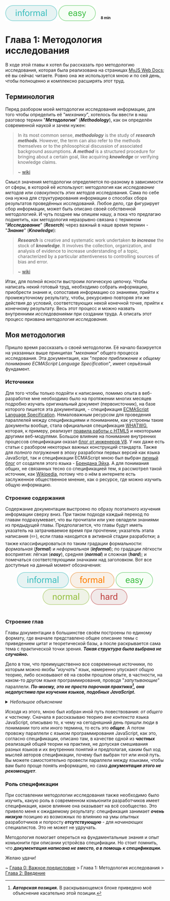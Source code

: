 <div align='left'>
    <img src='assets/informal.svg'>
    <img src='assets/easy.svg'>
    &nbsp;&nbsp;
    <sup><b>8 min</b></sup>
</div>

# Глава 1: Методология исследования

В ходе этой главы я хотел бы рассказать про методологию исследования, которая была реализована на
страницах [MyJS Web Docs](https://github.com/denlove/myJS); её вы сейчас читаете. Ровно она же
используется мною и по сей день, чтобы полноценно и комплексно расширять этот труд.

## Терминология

Перед разбором моей методологии исследования информации, для того чтобы определить её "_механику_",
хотелось бы ввести в наш разговор термин "**_Методология_**" (**_Methodology_**), как он определён
современной наукой и зачем нужен:

> In its most common sense, **_methodology_** is the study of **_research methods_**. However, the
> term can also refer to the methods themselves or to the philosophical discussion of associated
> background assumptions. **_A method_** is a structured procedure for bringing about a certain
> goal, like acquiring **_knowledge_** or verifying knowledge claims.
>
> ~ [wiki](https://en.wikipedia.org/wiki/Methodology)

Смысл значения методологии определяется по-разному в зависимости от сферы, в которой её используют:
методология как _исследование методов_ или _совокупность этих методов_ исследования. Сама по себе
она нужна для структурирования информации о способах сбора результатов проведённых исследований.
Любое дело, где фигурирует сбор информации, может быть описано своей собственной методологией. И
чуть позднее мы опишем нашу, а пока что предлагаю подметить, как методология неразрывно связана с
термином "**_Исследование_**" (**_Reserch_**) через важный в наше время термин - "**_Знание_**"
(**_Knowledge_**):

> **_Research_** is creative and systematic work undertaken **_to increase_** the stock of
> **_knowledge_**. It involves the collection, organization, and analysis of evidence to increase
> understanding of a topic, characterized by a particular attentiveness to controlling sources of
> bias and error.
>
> ~ [wiki](https://en.wikipedia.org/wiki/Research)

Итак, для полной ясности выстроим логическую цепочку. Чтобы написать некий готовый труд, необходимо
собрать информацию, приобрести знания и, сопоставив информацию со знаниями, прийти к промежуточному
результату, чтобы, рекурсивно повторяя эти же действия до условий, соответствующих некой конечной
точке, прийти к конечному результату. Весь этот процесс и можно назвать внутренними _исследованиями_
при создании труда. А описать этот процесс призвана _методология исследования_.

## Моя методология

Пришло время рассказать о своей методологии. Её начало базируется на указанных выше принципах
"_механики_" общего процесса исследования. Эта документация, как "_первое приближение к общему
пониманию ECMAScript Language Specification_", имеет серьёзный фундамент.

### Источники

Для того чтобы только подойти к написанию, помимо опыта в веб-разработке мне необходимо было на
протяжении многих месяцев подробно изучать оригинальный документ (первоисточник), на базе которого
пишется эта документация, - спецификация
[ECMAScript Language Specification](https://tc39.es/ecma262/multipage/). Немаловажным ресурсом для
проведения параллелей между спецификациями и пониманием, как устроены такие документы вообще, стала
официальная спецификация [WHATWG](https://spec.whatwg.org/), которая, к примеру, реализует
[правила работы с HTML5](https://html.spec.whatwg.org/multipage/) и некоторыми другими веб-модулями.
Большое влияние на понимание внутренних процессов спецификации оказал
[блог от инженеров V8](https://v8.dev/blog). У них даже есть статьи с разбором некоторых важных
конструкций стандарта. Также для _полного погружения_ в эпоху разработки первых версий как языка
JavaScript, так и спецификации ECMAScript мною был выбран [личный блог](https://brendaneich.com/) от
создателя этого языка - [Брендана Эйха](https://en.wikipedia.org/wiki/Brendan_Eich). А для понимания
общих, не связанных тесно со спецификацией тем, я рассмотрел такой источник, как
[Wikipedia](https://www.wikipedia.org/), потому что о нём в интернете есть заслуженное общественное
мнение, как о ресурсе, где можно изучить общую информацию.

### Строение содержания

Содержание документации выстроено по образу поэтапного изучения информации сверху вниз. При таком
подходе каждый переход по главам подразумевает, что вы прочитали или уже овладели знаниями из
предыдущей главы. Предполагается, что главы будут иметь указатель на затрачиваемое время при
прочтении; указатель этапа написания (✏️), если глава находится в активной стадии разработки; а
также классифицироваться по таким градации формальности: _формальная_ (**_formal_**) и
_неформальная_ (**_informal_**); по градации лёгкости восприятия: лёгкая (**_easy_**), средняя
(**_normal_**) и сложная (**_hard_**); и помечаться соответствующими значками над заголовком. Вот
все доступные на данный момент обозначения:

<div align='center'>
    <img src='assets/informal.svg'>
    <img src='assets/formal.svg'>
    <img src='assets/easy.svg'>
    <img src='assets/normal.svg'>
    <img src='assets/hard.svg'>
</div>
<br>

### Строение глав

Главы документации в большинстве своём построены по единому формату, где вначале представлено общее
описание темы с приведением цитат и теоретической базы, а после раскрывается сама тема с
практической точки зрения. **_Такая структура была выбрана не случайно._**

Дело в том, что преимущественно все современные источники, по которым можно якобы "_изучать_" язык,
намеренно упускают общую теорию, либо основывают её на своём прошлом опыте, в частности, на каком-то
другом языке программирования, проводя "_запутывающие_" параллели. **_По-моему, это не просто
порочная практика[^1], она недопустима при изучении языков, подобных JavaScript._**

<details>
<summary><i>Небольшое объяснение</i></summary>

<br>

> Если в каком-нибудь языке программирования при написании **_примитивного значения_**, например,
> **_`'hello'` типа String_** вы имеете в виду _реальную строку данных_ и говорите об этом в рамках
> другого языка, проводя такую лёгкую параллель, то вынужден Вас огорчить.
>
> В случае использования на этом же примере языка JavaScript в условном _host environment_ типа
> _браузера Google Chrome_, вы работаете **_не со строкой_**, а, по сути, **_с командой,
> обозначающей отдельную самостоятельную сущность - StringLiteral Expression_**, проходящей через
> десятки собственных проверок и алгоритмов, на выходе которых может получиться совсем не наша
> **_`'hello'` типа String_**, но всё равно представляющая неявный **_идентификатор_**, ссылающийся
> в **_memory heap_** (кучу) и указывающий в ней на некоторую **_структуру данных_**, имеющих внутри
> значение этой строки (те самые данные). И это всего лишь один пример поведения языка, отличного от
> некоторых других языков программирования, на основании которого уже нельзя с уверенностью
> сравнивать или объяснять один из языков на примере другого.

</details>

Исходя из этого, мною был избран иной путь повествования: _от общего к частному_. Сначала я
рассказываю теорию _вне контекста_ языка JavaScript, описываю то, к чему на сегодняшний день пришли
люди в понимании того или иного термина, то есть это **_общее_**. А потом провожу параллели с языком
программирования JavaScript, как это, согласно спецификации, описано там, в качестве одной из
**_частных_** реализаций общей теории на практике, не допуская смешивания разных языков и их
внутренних понятий и предполагая, каким был ход мыслей авторов спецификации, почему был выбран тот
или иной путь. Вы можете самостоятельно провести параллели между языками, чтобы вам было проще
понять информацию, но сама **_документация этого не рекомендует_**.

### Роль спецификации

При составлении методологии исследования также необходимо было изучить, какую роль в современном
комьюнити разработчиков имеет спецификация, какое влияние она оказывает на всё сообщество. Это
привело меня к ожидаемому результату: спецификация занимает **_очень низкую_** позицию из возможных
по влиянию на умы _опытных_ разработчиков и попросту **_отсутствующую_** - для _начинающих_
специалистов. Это не может не удручать.

Методология помогает опереться на фундаментальные знания и опыт комьюнити при описании устройсва
специфиации. Но стоит помнить, что **_документация написана не вместо, а в помощь к спецификации._**

Желаю удачи!

~ [Глава 0: Важное предисловие](Preface.md) > Глава 1: Методология исследования >
[Глава 2: Введение](Introduction.md)

[^1]:
    **_Авторская позиция._** В раскрывающемся блоке приведено моё объяснение касательно этой
    позиции.
